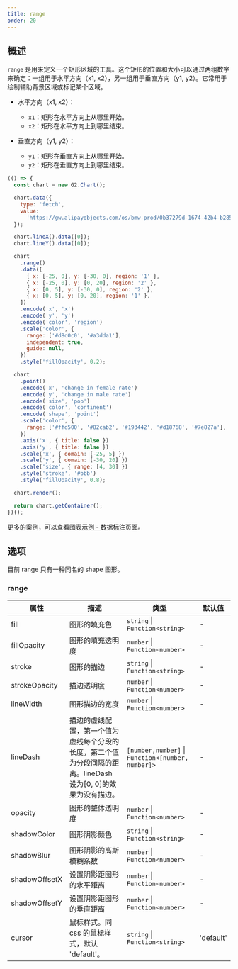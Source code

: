 ```yaml
---
title: range
order: 20
---
```


## 概述

`range` 是用来定义一个矩形区域的工具。这个矩形的位置和大小可以通过两组数字来确定：一组用于水平方向（x1, x2），另一组用于垂直方向（y1, y2）。它常用于绘制辅助背景区域或标记某个区域。

- 水平方向（x1, x2）：

  - `x1`：矩形在水平方向上从哪里开始。
  - `x2`：矩形在水平方向上到哪里结束。

- 垂直方向（y1, y2）：

  - `y1`：矩形在垂直方向上从哪里开始。
  - `y2`：矩形在垂直方向上到哪里结束。

```js | ob
(() => {
  const chart = new G2.Chart();

  chart.data({
    type: 'fetch',
    value:
      'https://gw.alipayobjects.com/os/bmw-prod/0b37279d-1674-42b4-b285-29683747ad9a.json',
  });

  chart.lineX().data([0]);
  chart.lineY().data([0]);

  chart
    .range()
    .data([
      { x: [-25, 0], y: [-30, 0], region: '1' },
      { x: [-25, 0], y: [0, 20], region: '2' },
      { x: [0, 5], y: [-30, 0], region: '2' },
      { x: [0, 5], y: [0, 20], region: '1' },
    ])
    .encode('x', 'x')
    .encode('y', 'y')
    .encode('color', 'region')
    .scale('color', {
      range: ['#d8d0c0', '#a3dda1'],
      independent: true,
      guide: null,
    })
    .style('fillOpacity', 0.2);

  chart
    .point()
    .encode('x', 'change in female rate')
    .encode('y', 'change in male rate')
    .encode('size', 'pop')
    .encode('color', 'continent')
    .encode('shape', 'point')
    .scale('color', {
      range: ['#ffd500', '#82cab2', '#193442', '#d18768', '#7e827a'],
    })
    .axis('x', { title: false })
    .axis('y', { title: false })
    .scale('x', { domain: [-25, 5] })
    .scale('y', { domain: [-30, 20] })
    .scale('size', { range: [4, 30] })
    .style('stroke', '#bbb')
    .style('fillOpacity', 0.8);

  chart.render();

  return chart.getContainer();
})();
```

更多的案例，可以查看[图表示例 - 数据标注](/examples#annotation-range)页面。

## 选项

目前 range 只有一种同名的 shape 图形。

### range

| 属性          | 描述                                                                                                          | 类型                                              | 默认值    |
| ------------- | ------------------------------------------------------------------------------------------------------------- | ------------------------------------------------- | --------- |
| fill          | 图形的填充色                                                                                                  | `string` \| `Function<string>`                    | -         |
| fillOpacity   | 图形的填充透明度                                                                                              | `number` \| `Function<number>`                    | -         |
| stroke        | 图形的描边                                                                                                    | `string` \| `Function<string>`                    | -         |
| strokeOpacity | 描边透明度                                                                                                    | `number` \| `Function<number>`                    | -         |
| lineWidth     | 图形描边的宽度                                                                                                | `number` \| `Function<number>`                    | -         |
| lineDash      | 描边的虚线配置，第一个值为虚线每个分段的长度，第二个值为分段间隔的距离。lineDash 设为[0, 0]的效果为没有描边。 | `[number,number]` \| `Function<[number, number]>` | -         |
| opacity       | 图形的整体透明度                                                                                              | `number` \| `Function<number>`                    | -         |
| shadowColor   | 图形阴影颜色                                                                                                  | `string` \| `Function<string>`                    | -         |
| shadowBlur    | 图形阴影的高斯模糊系数                                                                                        | `number` \| `Function<number>`                    | -         |
| shadowOffsetX | 设置阴影距图形的水平距离                                                                                      | `number` \| `Function<number>`                    | -         |
| shadowOffsetY | 设置阴影距图形的垂直距离                                                                                      | `number` \| `Function<number>`                    | -         |
| cursor        | 鼠标样式。同 css 的鼠标样式，默认 'default'。                                                                 | `string` \| `Function<string>`                    | 'default' |
